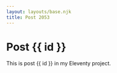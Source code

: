 ```yaml
---
layout: layouts/base.njk
title: Post 2053
---
```


# Post {{ id }}

This is post {{ id }} in my Eleventy project.
